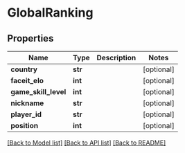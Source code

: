 # GlobalRanking

## Properties
Name | Type | Description | Notes
------------ | ------------- | ------------- | -------------
**country** | **str** |  | [optional] 
**faceit_elo** | **int** |  | [optional] 
**game_skill_level** | **int** |  | [optional] 
**nickname** | **str** |  | [optional] 
**player_id** | **str** |  | [optional] 
**position** | **int** |  | [optional] 

[[Back to Model list]](../README.md#documentation-for-models) [[Back to API list]](../README.md#documentation-for-api-endpoints) [[Back to README]](../README.md)


